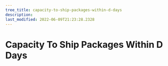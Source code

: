 ```yaml
---
tree_title: capacity-to-ship-packages-within-d-days
description: 
last_modified: 2022-06-09T21:23:28.2328
---
```


# Capacity To Ship Packages Within D Days
